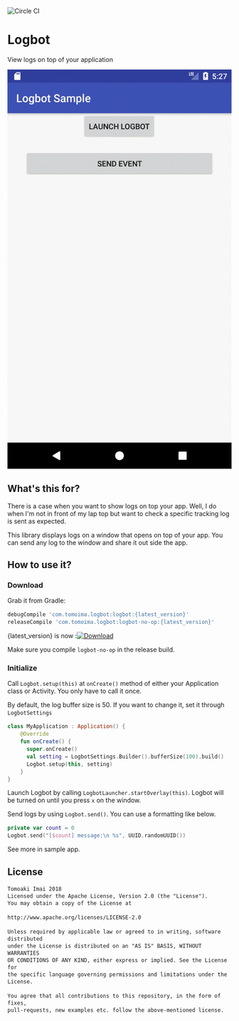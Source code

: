 ![Circle CI](https://circleci.com/gh/tomoima525/logbot.svg?style=svg)
# Logbot

View logs on top of your application

<img src="./art/logbot_demo.gif" size="300"/>

## What's this for?

There is a case when you want to show logs on top your app. Well, I do when I'm not in front of my
lap top but want to check a specific tracking log is sent as expected.

This library displays logs on a window that opens on top of your app. You can send any log to the 
window and share it out side the app. 

## How to use it?

### Download
Grab it from Gradle:

```groovy
debugCompile 'com.tomoima.logbot:logbot:{latest_version}'
releaseCompile 'com.tomoima.logbot:logbot-no-op:{latest_version}'
```

{latest_version} is now :[![Download](https://api.bintray.com/packages/tomoima525/maven/logbot/images/download.svg) ](https://bintray.com/tomoima525/maven/logbot/_latestVersion)

Make sure you compile `logbot-no-op` in the release build.

### Initialize

Call `Logbot.setup(this)` at `onCreate()` method of either your Application class or Activity. You only have to call it once.

By default, the log buffer size is 50. If you want to change it, set it through `LogbotSettings` 

```kotlin
class MyApplication : Application() {
    @Override
    fun onCreate() {
      super.onCreate()
      val setting = LogbotSettings.Builder().bufferSize(100).build()
      Logbot.setup(this, setting)
    }
}
```

Launch Logbot by calling `LogbotLauncher.startOverlay(this)`. Logbot will be turned on until you 
press `x` on the window.

Send logs by using `Logbot.send()`. You can use a formatting like below.

```kotlin
private var count = 0
Logbot.send("[$count] message:\n %s", UUID.randomUUID())
```

See more in sample app.

## License

```
Tomoaki Imai 2018
Licensed under the Apache License, Version 2.0 (the "License").
You may obtain a copy of the License at

http://www.apache.org/licenses/LICENSE-2.0

Unless required by applicable law or agreed to in writing, software distributed
under the License is distributed on an "AS IS" BASIS, WITHOUT WARRANTIES
OR CONDITIONS OF ANY KIND, either express or implied. See the License for
the specific language governing permissions and limitations under the License.

You agree that all contributions to this repository, in the form of fixes, 
pull-requests, new examples etc. follow the above-mentioned license.
```